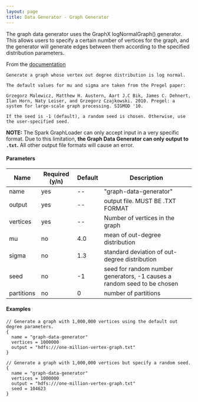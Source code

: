 ```yaml
---
layout: page
title: Data Generator - Graph Generator
---
```

The graph data generator uses the GraphX logNormalGraph() generator.
This allows users to specify a certain number of vertices for the graph,
and the generator will generate edges between them according to the specified
distribution parameters.

From the [documentation](https://spark.apache.org/docs/latest/api/scala/index.html#org.apache.spark.graphx.util.GraphGenerators$)

```text
Generate a graph whose vertex out degree distribution is log normal.

The default values for mu and sigma are taken from the Pregel paper:

Grzegorz Malewicz, Matthew H. Austern, Aart J.C Bik, James C. Dehnert, Ilan Horn, Naty Leiser, and Grzegorz Czajkowski. 2010. Pregel: a system for large-scale graph processing. SIGMOD '10.

If the seed is -1 (default), a random seed is chosen. Otherwise, use the user-specified seed.
```

**NOTE:** 
The Spark GraphLoader can only accept input in a very specific format.
Due to this limitation, **the Graph Data Generator can only output to `.txt`.**
All other output file formats will cause an error.

#### Parameters

| Name    | Required (y/n)| Default  | Description |  
| ------- |---------------| ---------| ----------- |  
| name       | yes | -- | "graph-data-generator" |  
| output   | yes | -- | output file. MUST BE .TXT FORMAT |
| vertices      | yes | -- | Number of vertices in the graph |  
| mu | no | 4.0 | mean of out-degree distribution |  
| sigma | no| 1.3 | standard deviation of out-degree distribution |  
| seed | no | -1 | seed for random number generators, -1 causes a random seed to be chosen |  
| partitions | no | 0 | number of partitions |  

#### Examples

```hocon
// Generate a graph with 1,000,000 vertices using the default out degree parameters.
{
  name = "graph-data-generator"
  vertices = 1000000
  output = "hdfs:///one-million-vertex-graph.txt"
}
```
```hocon
// Generate a graph with 1,000,000 vertices but specify a random seed.
{
  name = "graph-data-generator"
  vertices = 1000000
  output = "hdfs:///one-million-vertex-graph.txt"
  seed = 104623
}
```
